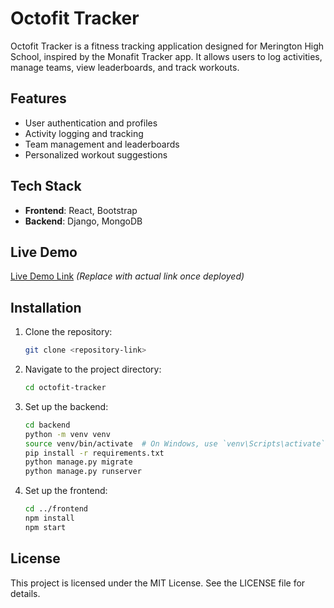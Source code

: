 # Octofit Tracker

Octofit Tracker is a fitness tracking application designed for Merington High School, inspired by the Monafit Tracker app. It allows users to log activities, manage teams, view leaderboards, and track workouts.

## Features
- User authentication and profiles
- Activity logging and tracking
- Team management and leaderboards
- Personalized workout suggestions

## Tech Stack
- **Frontend**: React, Bootstrap
- **Backend**: Django, MongoDB

## Live Demo
[Live Demo Link](#) *(Replace with actual link once deployed)*

## Installation
1. Clone the repository:
   ```bash
   git clone <repository-link>
   ```
2. Navigate to the project directory:
   ```bash
   cd octofit-tracker
   ```
3. Set up the backend:
   ```bash
   cd backend
   python -m venv venv
   source venv/bin/activate  # On Windows, use `venv\Scripts\activate`
   pip install -r requirements.txt
   python manage.py migrate
   python manage.py runserver
   ```
4. Set up the frontend:
   ```bash
   cd ../frontend
   npm install
   npm start
   ```

## License
This project is licensed under the MIT License. See the LICENSE file for details.